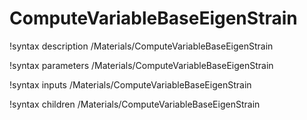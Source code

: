 <!-- MOOSE Documentation Stub: Remove this when content is added. -->

# ComputeVariableBaseEigenStrain

!syntax description /Materials/ComputeVariableBaseEigenStrain

!syntax parameters /Materials/ComputeVariableBaseEigenStrain

!syntax inputs /Materials/ComputeVariableBaseEigenStrain

!syntax children /Materials/ComputeVariableBaseEigenStrain
